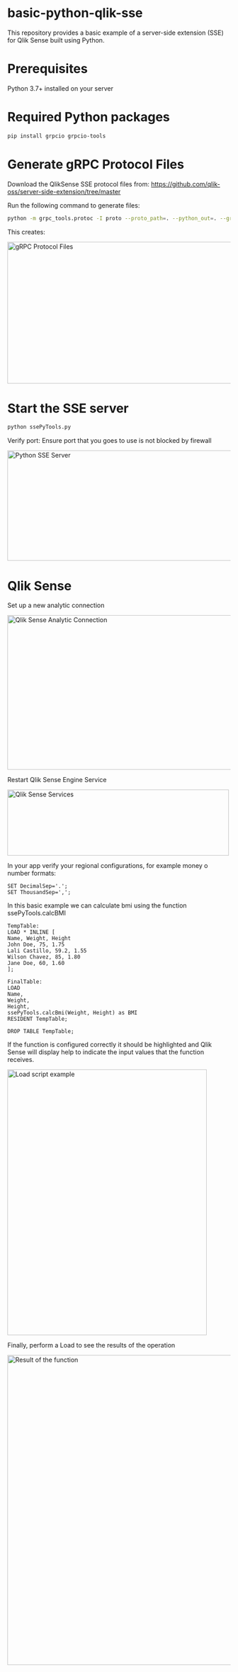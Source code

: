 # basic-python-qlik-sse
This repository provides a basic example of a server-side extension (SSE) for Qlik Sense built using Python.

# Prerequisites
Python 3.7+ installed on your server

# Required Python packages
```bash
pip install grpcio grpcio-tools
```
# Generate gRPC Protocol Files
Download the QlikSense SSE protocol files from:
https://github.com/qlik-oss/server-side-extension/tree/master

Run the following command to generate files:
```bash
python -m grpc_tools.protoc -I proto --proto_path=. --python_out=. --grpc_python_out=. ServerSideExtension.proto
```
This creates:

<img width="525" height="320" alt="gRPC Protocol Files" src="https://github.com/user-attachments/assets/3fa7a5c4-af06-4bc7-a1fb-d15e810a69da" />

# Start the SSE server
```bash
python ssePyTools.py
```
Verify port: Ensure port that you goes to use is not blocked by firewall

<img width="652" height="249" alt="Python SSE Server" src="https://github.com/user-attachments/assets/82874a34-2af2-4587-b1fd-9bbed7253fbf" />

# Qlik Sense
Set up a new analytic connection

<img width="752" height="349" alt="Qlik Sense Analytic Connection" src="https://github.com/user-attachments/assets/08e63d53-d31b-4d72-83e4-09ad25b97c1c" />

Restart Qlik Sense Engine Service

<img width="500" height="149" alt="Qlik Sense Services" src="https://github.com/user-attachments/assets/2066cab6-3242-49c9-a9a2-5d8ee8b079a7" />

In your app verify your regional configurations, for example money o number formats:

```Qlik Script
SET DecimalSep='.';
SET ThousandSep=',';
```

In this basic example we can calculate bmi using the function ssePyTools.calcBMI

```Qlik Script
TempTable:
LOAD * INLINE [
Name, Weight, Height
John Doe, 75, 1.75
Lali Castillo, 59.2, 1.55
Wilson Chavez, 85, 1.80
Jane Doe, 60, 1.60
];

FinalTable:
LOAD
Name,
Weight,
Height,
ssePyTools.calcBmi(Weight, Height) as BMI
RESIDENT TempTable;

DROP TABLE TempTable;
```

If the function is configured correctly it should be highlighted and Qlik Sense will display help to indicate the input values that the function receives.

<img width="450" height="600" alt="Load script example" src="https://github.com/user-attachments/assets/b38345d4-8047-4edf-85fe-2854d972b1ed" />

Finally, perform a Load to see the results of the operation

<img width="650" height="700" alt="Result of the function" src="https://github.com/user-attachments/assets/f9b6da0d-f479-4588-ba5c-ede98ed4cc42" />
